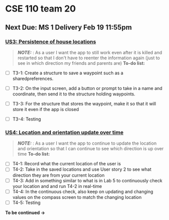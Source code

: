 # CSE 110 team 20

## Next Due: **MS 1 Delivery** Feb 19 11:55pm
### [US3: Persistence of house locations](https://github.com/CSE-110-Winter-2023/cse-110-project-cse110-team-20/milestone/1)
> **_NOTE:_** : As a user I want the app to still work even after it is killed and restarted so that I don't have to reenter the information again (just to see in which direction my friends and parents are)
**To-do list:**
- [ ] T3-1: Create a structure to save a waypoint such as a sharedpreferences.

- [ ] T3-2: On the input screen, add a button or prompt to take in a name and coordinate, then send it to the structure holding waypoints.
- [ ] T3-3: For the structure that stores the waypoint, make it so that it will store it even if the app is closed 
- [ ] T3-4: Testing
### [US4: Location and orientation update over time](https://github.com/CSE-110-Winter-2023/cse-110-project-cse110-team-20/milestone/1)
> **_NOTE:_** : As a user I want the app to continue to update the location and orientation so that I can continue to see which direction is up over time
**To-do list:**
- [ ] T4-1: Record what the current location of the user is
- [ ] T4-2: Take in the saved locations and use User story 2 to see what direction they are from your current location
- [ ] T4-3: Add in something similar to what is in Lab 5 to continuously check your location and and run T4-2 in real-time
- [ ] T4-4: In the continuous check, also keep on updating and changing values on the compass screen to match the changing location
- [ ] T4-5: Testing 

**To be continued →**

